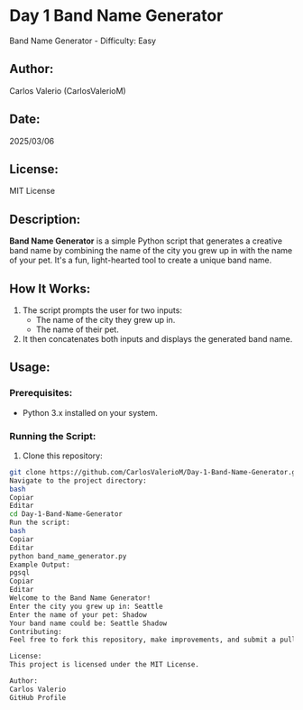 # Day 1 Band Name Generator
Band Name Generator - Difficulty: Easy
## Author:
Carlos Valerio (CarlosValerioM)

## Date:
2025/03/06

## License:
MIT License

## Description:
**Band Name Generator** is a simple Python script that generates a creative band name by combining the name of the city you grew up in with the name of your pet. It's a fun, light-hearted tool to create a unique band name.

## How It Works:
1. The script prompts the user for two inputs:
    - The name of the city they grew up in.
    - The name of their pet.
2. It then concatenates both inputs and displays the generated band name.

## Usage:

### Prerequisites:
- Python 3.x installed on your system.

### Running the Script:

1. Clone this repository:

```bash
git clone https://github.com/CarlosValerioM/Day-1-Band-Name-Generator.git
Navigate to the project directory:
bash
Copiar
Editar
cd Day-1-Band-Name-Generator
Run the script:
bash
Copiar
Editar
python band_name_generator.py
Example Output:
pgsql
Copiar
Editar
Welcome to the Band Name Generator!
Enter the city you grew up in: Seattle
Enter the name of your pet: Shadow
Your band name could be: Seattle Shadow
Contributing:
Feel free to fork this repository, make improvements, and submit a pull request!

License:
This project is licensed under the MIT License.

Author:
Carlos Valerio
GitHub Profile
